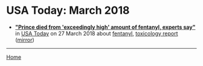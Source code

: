 # USA Today: March 2018

 - [**"Prince died from 'exceedingly high' amount of fentanyl, experts say"**](https://usatoday.com/story/life/people/2018/03/27/prince-died-exceedingly-high-amount-fentanyl-overdose/33315143/) in [USA Today](https://usatoday.com/) on 27 March 2018 about [fentanyl](../../topics/fentanyl/index.md), [toxicology report](../../topics/toxicology-report/index.md) ([mirror](https://web.archive.org/web/*/https://usatoday.com/story/life/people/2018/03/27/prince-died-exceedingly-high-amount-fentanyl-overdose/33315143/))

----

[Home](./)
